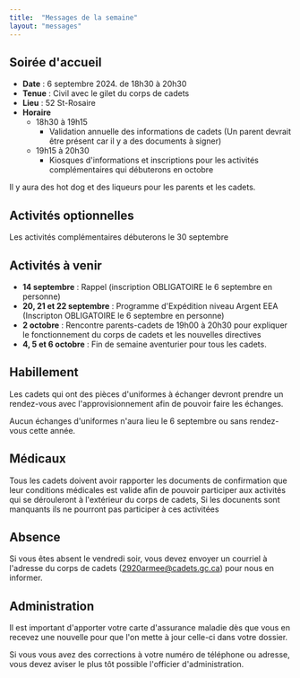```yaml
---
title:  "Messages de la semaine"
layout: "messages"
---
```

 
## Soirée d'accueil  

- **Date** : 6 septembre 2024. de 18h30 à 20h30
- **Tenue** : Civil avec le gilet du corps de cadets
- **Lieu** : 52 St-Rosaire
- **Horaire** 
  - 18h30 à 19h15
    - Validation annuelle des informations de cadets (Un parent devrait être présent car il y a des documents à signer)
  - 19h15 à 20h30
    - Kiosques d'informations et inscriptions pour les activités complémentaires qui débuterons en octobre

Il y aura des hot dog et des liqueurs pour les parents et les cadets.


## Activités optionnelles

Les activités complémentaires débuterons le 30 septembre 

## Activités à venir

- **14 septembre** : Rappel (inscription OBLIGATOIRE le 6 septembre en personne)
- **20, 21 et 22 septembre** : Programme d'Expédition niveau Argent EEA  (Inscripton OBLIGATOIRE le 6 septembre en personne)
- **2 octobre** : Rencontre parents-cadets de 19h00 à 20h30 pour expliquer le fonctionnement du corps de cadets et les nouvelles directives
- **4, 5 et 6 octobre** : Fin de semaine aventurier pour tous les cadets. 

## Habillement

Les cadets qui ont des pièces d'uniformes à échanger devront prendre un rendez-vous avec l'approvisionnement afin de pouvoir faire les échanges.

Aucun échanges d'uniformes n'aura lieu le 6 septembre ou sans rendez-vous cette année.

## Médicaux

Tous les cadets doivent avoir rapporter les documents de confirmation que leur conditions médicales est valide afin de pouvoir participer aux activités qui se dérouleront à l'extérieur du corps de cadets, Si les docunents sont manquants ils ne pourront pas participer à ces activitées

## Absence

Si vous êtes absent le vendredi soir, vous devez envoyer un courriel à l'adresse du corps de cadets (<2920armee@cadets.gc.ca>) pour nous en informer.

## Administration

Il est important d'apporter votre carte d'assurance maladie dès que vous en recevez une nouvelle pour que l'on mette à jour celle-ci dans votre dossier.

Si vous vous avez des corrections à votre numéro de téléphone ou adresse, vous devez aviser le plus tôt possible l'officier d'administration. 

